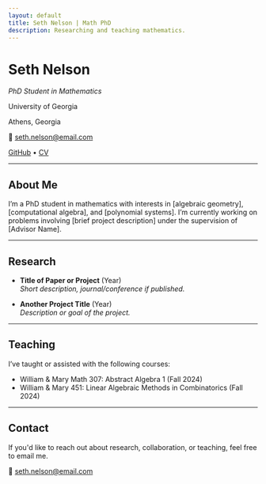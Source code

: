```yaml
---
layout: default
title: Seth Nelson | Math PhD
description: Researching and teaching mathematics.
---
```


# Seth Nelson
_PhD Student in Mathematics_  

University of Georgia

Athens, Georgia

📧 [seth.nelson@email.com](mailto:seth.nelson@email.com)  

[GitHub](https://github.com/sethnelson) • [CV](cv.pdf)

---

## About Me

I’m a PhD student in mathematics with interests in [algebraic geometry], [computational algebra], and [polynomial systems]. I’m currently working on problems involving [brief project description] under the supervision of [Advisor Name].

---

## Research

- **Title of Paper or Project** (Year)  
  _Short description, journal/conference if published._
  
- **Another Project Title** (Year)  
  _Description or goal of the project._

---

## Teaching

I’ve taught or assisted with the following courses:

- William & Mary Math 307: Abstract Algebra 1 (Fall 2024)
- William & Mary 451: Linear Algebraic Methods in Combinatorics (Fall 2024)

---

## Contact

If you'd like to reach out about research, collaboration, or teaching, feel free to email me.

📧 [seth.nelson@email.com](mailto:seth.nelson@email.com)



